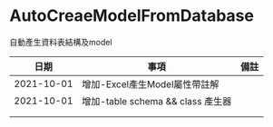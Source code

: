# AutoCreaeModelFromDatabase
自動產生資料表結構及model

| 日期       | 事項                               | 備註 |
| ---------- | ---------------------------------- | ---- |
| 2021-10-01 | 增加-Excel產生Model屬性帶註解      |      |
| 2021-10-01 | 增加-table schema &&  class 產生器 |      |
|            |                                    |      |
|            |                                    |      |

